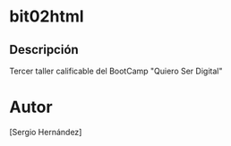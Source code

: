 # bit02html
## Descripción 
Tercer taller calificable del BootCamp "Quiero Ser Digital"
# Autor
[Sergio Hernández]
